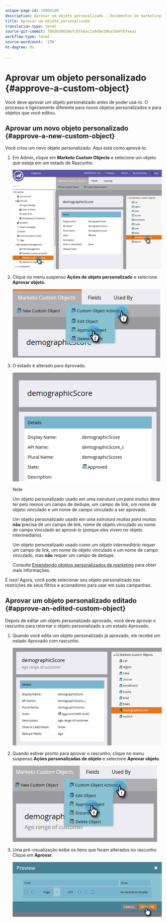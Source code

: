 ```yaml
---
unique-page-id: 10094188
description: Aprovar um objeto personalizado - Documentos de marketing - Documentação do produto
title: Aprovar um objeto personalizado
translation-type: tm+mt
source-git-commit: f865630638e7c0fe6ac2a449e196a7de4fbfeea1
workflow-type: tm+mt
source-wordcount: '276'
ht-degree: 0%

---
```



# Aprovar um objeto personalizado {#approve-a-custom-object}

Você deve aprovar um objeto personalizado antes de poder usá-lo. O processo é ligeiramente diferente para novos objetos personalizados e para objetos que você editou.

## Aprovar um novo objeto personalizado {#approve-a-new-custom-object}

Você criou um novo objeto personalizado. Aqui está como aprová-lo.

1. Em Admin, clique em **Marketo Custom Objects** e selecione um objeto que esteja em um estado de Rascunho.

   ![](assets/one.png)

1. Clique no menu suspenso **Ações de objeto personalizado** e selecione **Aprovar objeto**.

   ![](assets/two.png)

1. O estado é alterado para Aprovado.

   ![](assets/three.png)

   >[!NOTE]
   >
   >Um objeto personalizado usado em uma _estrutura um para muitos_ deve ter pelo menos um campo de dedupe, um campo de link, um nome de objeto vinculado e um nome de campo vinculado a ser aprovado.
   >
   >Um objeto personalizado usado em uma _estrutura muitas para muitas_ **não** precisa de um campo de link, nome de objeto vinculado ou nome de campo vinculado ao aprová-lo (porque eles vivem no objeto intermediário).
   >
   >Um objeto personalizado usado como um _objeto intermediário_ requer um campo de link, um nome de objeto vinculado e um nome de campo vinculado, mas **não** requer um campo de dedupe.
   >
   >Consulte [Entendendo objetos personalizados de marketing](/help/marketo/product-docs/administration/marketo-custom-objects/understanding-marketo-custom-objects.md) para obter mais informações.

É isso! Agora, você pode selecionar seu objeto personalizado nas restrições de seus filtros e acionadores para usar em suas campanhas.

## Aprovar um objeto personalizado editado {#approve-an-edited-custom-object}

Depois de editar um objeto personalizado aprovado, você deve aprovar o rascunho para retornar o objeto personalizado a um estado Aprovado.

1. Quando você edita um objeto personalizado já aprovado, ele recebe um estado Aprovado com rascunho.

   ![](assets/four.png)

1. Quando estiver pronto para aprovar o rascunho, clique no menu suspenso **Ações personalizadas de objeto** e selecione **Aprovar objeto**.

   ![](assets/five-1.png)

1. Uma pré-visualização exibe os itens que foram alterados no rascunho. Clique em **Aprovar**.

   ![](assets/six-1.png)

